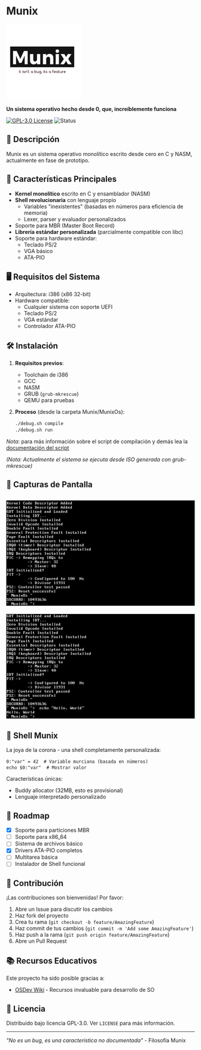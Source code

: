 # Munix

![Munix Logo](../../pictures/munix-logo.jpg)

**Un sistema operativo hecho desde 0, que, increíblemente funciona**

[![GPL-3.0 License](https://img.shields.io/badge/License-GPL3-blue.svg)](https://opensource.org/licenses/GPL-3.0)
![Status](https://img.shields.io/badge/Status-Prototype-yellow)

## 📌 Descripción

Munix es un sistema operativo monolítico escrito desde cero en C y NASM, actualmente en fase de prototipo.

## 🚀 Características Principales

- **Kernel monolítico** escrito en C y ensamblador (NASM)
- **Shell revolucionaria** con lenguaje propio
  - Variables "inexistentes" (basadas en números para eficiencia de memoria)
  - Lexer, parser y evaluador personalizados
- Soporte para MBR (Master Boot Record)
- **Librería estándar personalizada** (parcialmente compatible con libc)
- Soporte para hardware estándar:
  - Teclado PS/2
  - VGA básico
  - ATA-PIO

## 🖥️ Requisitos del Sistema

- Arquitectura: i386 (x86 32-bit)
- Hardware compatible:
  - Cualquier sistema con soporte UEFI
  - Teclado PS/2
  - VGA estándar
  - Controlador ATA-PIO

## 🛠️ Instalación

1. **Requisitos previos**:
   - Toolchain de i386
   - GCC
   - NASM
   - GRUB (`grub-mkrescue`)
   - QEMU para pruebas

2. **Proceso** (desde la carpeta Munix/MunixOs):
   ```bash
   ./debug.sh compile
   ./debug.sh run 
   ```
  *Nota*: para más información sobre el script de compilación y demás lea la [documentación del script](debug-docs.md)

*(Nota: Actualmente el sistema se ejecuta desde ISO generada con grub-mkrescue)*

## 📸 Capturas de Pantalla

![Shell Screenshot 01](../../screenshots/screenshot1.png)
-----
![Shell Screenshot 02](../../screenshots/screenshot2.png)

## 🧠 Shell Munix

La joya de la corona - una shell completamente personalizada:
```mbash
0:"var" = 42  # Variable murciana (basada en números)
echo $0:"var"  # Mostrar valor
```

Características únicas:
- Buddy allocator (32MB, esto es provisional)
- Lenguaje interpretado personalizado

## 📜 Roadmap

- [x] Soporte para particiones MBR
- [ ] Soporte para x86_64
- [ ] Sistema de archivos básico
- [x] Drivers ATA-PIO completos
- [ ] Multitarea básica
- [ ] Instalador de Shell funcional

## 🤝 Contribución

¡Las contribuciones son bienvenidas! Por favor:
1. Abre un Issue para discutir los cambios
2. Haz fork del proyecto
3. Crea tu rama (`git checkout -b feature/AmazingFeature`)
4. Haz commit de tus cambios (`git commit -m 'Add some AmazingFeature'`)
5. Haz push a la rama (`git push origin feature/AmazingFeature`)
6. Abre un Pull Request

## 📚 Recursos Educativos

Este proyecto ha sido posible gracias a:
- [OSDev Wiki](https://wiki.osdev.org/) - Recursos invaluable para desarrollo de SO

## 📄 Licencia

Distribuido bajo licencia GPL-3.0. Ver `LICENSE` para más información.

---

*"No es un bug, es una característica no documentada"* - Filosofía Munix

